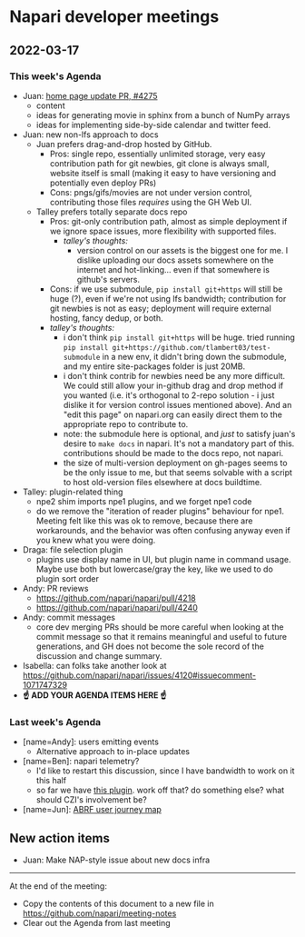 # Napari developer meetings

## 2022-03-17

### This week's Agenda

- Juan: [home page update PR, #4275](https://github.com/napari/napari/pull/4275)
    - content
    - ideas for generating movie in sphinx from a bunch of NumPy arrays
    - ideas for implementing side-by-side calendar and twitter feed.
- Juan: new non-lfs approach to docs
    - Juan prefers drag-and-drop hosted by GitHub.
        - Pros: single repo, essentially unlimited storage, very easy contribution path for git newbies, git clone is always small, website itself is small (making it easy to have versioning and potentially even deploy PRs)
        - Cons: pngs/gifs/movies are not under version control, contributing those files *requires* using the GH Web UI.
    - Talley prefers totally separate docs repo
        - Pros: git-only contribution path, almost as simple deployment if we ignore space issues, more flexibility with supported files.
            - *talley's thoughts:*
              - version control on our assets is the biggest one for me.  I dislike uploading our docs assets somewhere on the internet and hot-linking... even if that somewhere is github's servers.
        - Cons: if we use submodule, `pip install git+https` will still be huge (?), even if we're not using lfs bandwidth; contribution for git newbies is not as easy; deployment will require external hosting, fancy dedup, or both.
        - *talley's thoughts:*
            - i don't think `pip install git+https` will be huge.  tried running `pip install git+https://github.com/tlambert03/test-submodule` in a new env, it didn't bring down the submodule, and my entire site-packages folder is just 20MB. 
            - i don't think contrib for newbies need be any more difficult.  We could still allow your in-github drag and drop method if you wanted (i.e. it's orthogonal to 2-repo solution - i just dislike it for version control issues mentioned above).  And an "edit this page" on napari.org can easily direct them to the appropriate repo to contribute to.
            - note: the submodule here is optional, and *just* to satisfy juan's desire to `make docs` in napari.  It's not a mandatory part of this.  contributions should be made to the docs repo, not napari.
            - the size of multi-version deployment on gh-pages seems to be the only issue to me, but that seems solvable with a script to host old-version files elsewhere at docs buildtime.
- Talley: plugin-related thing
    - npe2 shim imports npe1 plugins, and we forget npe1 code
    - do we remove the "iteration of reader plugins" behaviour for npe1. Meeting felt like this was ok to remove, because there are workarounds, and the behavior was often confusing anyway even if you knew what you were doing.
- Draga: file selection plugin
    - plugins use display name in UI, but plugin name in command usage. Maybe use both but lowercase/gray the key, like we used to do plugin sort order
- Andy: PR reviews
    - https://github.com/napari/napari/pull/4218
    - https://github.com/napari/napari/pull/4240
- Andy: commit messages
    - core dev merging PRs should be more careful when looking at the commit message so that it remains meaningful and useful to future generations, and GH does not become the sole record of the discussion and change summary.
- Isabella: can folks take another look at https://github.com/napari/napari/issues/4120#issuecomment-1071747329
- **:point_up: ADD YOUR AGENDA ITEMS HERE :point_up:**

### Last week's Agenda

- [name=Andy]: users emitting events
    - Alternative approach to in-place updates
- [name=Ben]: napari telemetry?
    - I'd like to restart this discussion, since I have bandwidth to work on it this half
    - so far we have [this plugin](https://www.napari-hub.org/plugins/napari-error-reporter). work off that? do something else? what should CZI's involvement be?
- [name=Jun]: [ABRF user journey map](https://docs.google.com/presentation/d/1afcA8XvBb3d2RlWToU07nBEWkbchlw0K/edit#slide=id.g118abff769b_1_0)

## New action items

- Juan: Make NAP-style issue about new docs infra
    
------

At the end of the meeting:
- Copy the contents of this document to a new file in https://github.com/napari/meeting-notes
- Clear out the Agenda from last meeting
